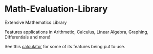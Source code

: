 # Math-Evaluation-Library
Extensive Mathematics Library

Features applications in Arithmetic, Calculus, Linear Algebra, Graphing, Differentials and more!

See this [calculator](https://github.com/antoniok9130/Advanced-Desktop-Calculator) for some of its features being put to use.
